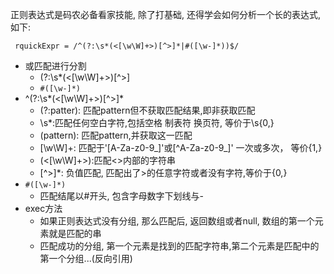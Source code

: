 
正则表达式是码农必备看家技能, 除了打基础, 还得学会如何分析一个长的表达式, 如下:

```
 rquickExpr = /^(?:\s*(<[\w\W]+>)[^>]*|#([\w-]*))$/

```

- 或匹配进行分割
    - (?:\s*(<[\w\W]+>)[^>]
    - `#([\w-]*)`
- ^(?:\s*(<[\w\W]+>)[^>]*
    - (?:patter): 匹配pattern但不获取匹配结果,即非获取匹配
    - \s*:匹配任何空白字符,包括空格 制表符 换页符, 等价于\s{0,}
    - (pattern): 匹配pattern,并获取这一匹配
    - [\w\W]+: 匹配于'[A-Za-z0-9_]'或[^A-Za-z0-9_]' 一次或多次， 等价{1,}
    - (<[\w\W]+>):匹配<>内部的字符串
    - [^>]*: 负值匹配, 匹配出了>的任意字符或者没有字符,等价于{0,}
- `#([\w-]*)`
    - 匹配结尾以#开头, 包含字母数字下划线与-
- exec方法
    - 如果正则表达式没有分组, 那么匹配后, 返回数组或者null, 数组的第一个元素就是匹配的串
    - 匹配成功的分组, 第一个元素是找到的匹配字符串,第二个元素是匹配中的第一个分组...(反向引用)




